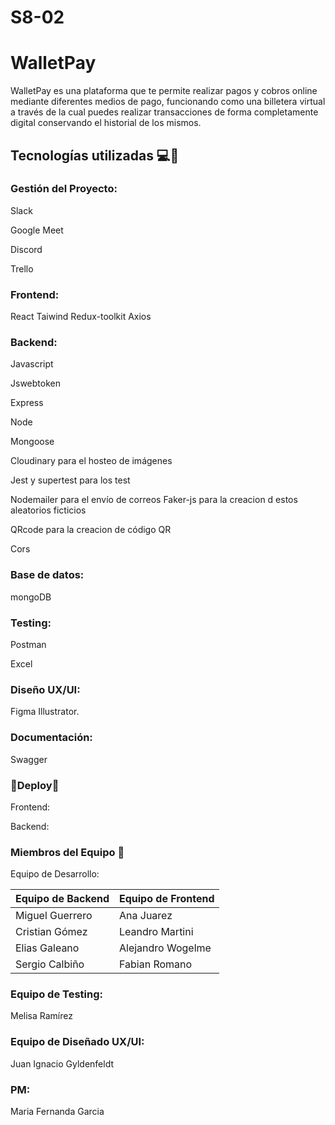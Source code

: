 # S8-02

# WalletPay 

WalletPay es una plataforma que te permite realizar pagos y cobros online mediante diferentes medios de pago, funcionando como una billetera virtual a través de la cual puedes realizar transacciones de forma completamente digital conservando el historial de los mismos.

## Tecnologías utilizadas 💻🔧 

### Gestión del Proyecto:
Slack

Google Meet

Discord

Trello

### Frontend:

React
Taiwind
Redux-toolkit
Axios

### Backend:

Javascript

Jswebtoken

Express

Node

Mongoose

Cloudinary para el hosteo de imágenes

Jest y supertest para los test

Nodemailer para el envío de correos
Faker-js para la creacion d estos aleatorios ficticios

QRcode para la creacion de código QR

Cors

### Base de datos:
mongoDB

### Testing:
Postman

Excel

### Diseño UX/UI:
Figma
Illustrator.

### Documentación:
Swagger

### 🚀Deploy🚀
Frontend:

Backend:

### Miembros del Equipo 🤝

Equipo de Desarrollo:

| Equipo de Backend | Equipo de Frontend |
| ------------- | ------------- |
| Miguel Guerrero | Ana Juarez |
| Cristian Gómez | Leandro Martini |
| Elias Galeano | Alejandro Wogelme |
| Sergio Calbiño| Fabian Romano|


### Equipo de Testing:
Melisa Ramírez

### Equipo de Diseñado UX/UI:
Juan Ignacio Gyldenfeldt

### PM:
Maria Fernanda Garcia
